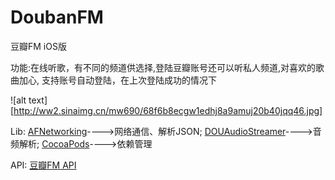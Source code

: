 DoubanFM
========

豆瓣FM iOS版


功能:在线听歌，有不同的频道供选择,登陆豆瓣账号还可以听私人频道,对喜欢的歌曲加心,
     支持账号自动登陆，在上次登陆成功的情况下
     
![alt text][http://ww2.sinaimg.cn/mw690/68f6b8ecgw1edhj8a9amuj20b40jqq46.jpg]

Lib:
<a href="https://github.com/AFNetworking/AFNetworking">AFNetworking</a>---->网络通信、解析JSON;
<a href="https://github.com/douban/DOUAudioStreamer">DOUAudioStreamer</a>---->音频解析;
<a href="https://github.com/cocoapods/cocoapods">CocoaPods</a>---->依赖管理

API:
<a href="https://github.com/zonyitoo/doubanfm-qt/wiki/豆瓣FM-API">豆瓣FM API</a>
